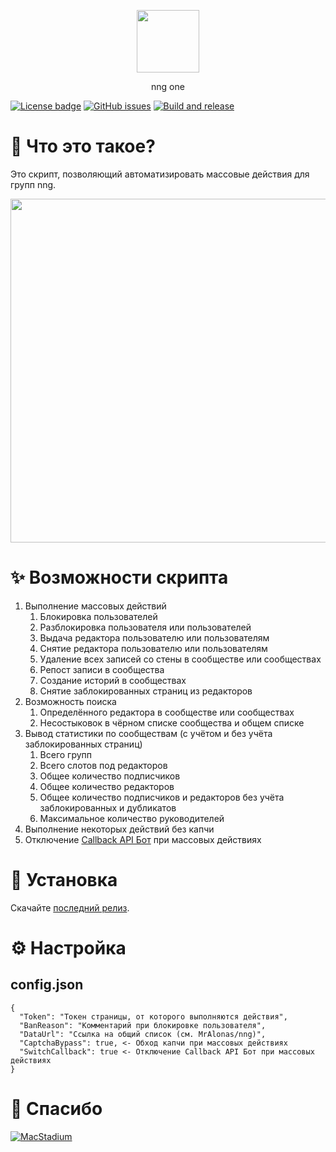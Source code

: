 <p align="center">
  <p align="center">
    <img src=".github/IMAGES/nng.png" height="100">
  </p>
  <p align="center">nng one</p>
</p>

[![License badge](https://img.shields.io/badge/license-EUPL-blue.svg)](LICENSE)
[![GitHub issues](https://img.shields.io/github/issues/MrAlonas/nng-one)](https://github.com/MrAlonas/nng-one/issues)
[![Build and release](https://github.com/MrAlonas/nng-one/actions/workflows/build.yml/badge.svg)](https://github.com/MrAlonas/nng-one/actions/workflows/build.yml)

# 🤔 Что это такое?

Это скрипт, позволяющий автоматизировать массовые действия для групп nng.

<p align="center">
  <img src=".github/IMAGES/one.png" width="550">
</p>

# ✨ Возможности скрипта

1. Выполнение массовых действий
    1. Блокировка пользователей
    2. Разблокировка пользователя или пользователей
    3. Выдача редактора пользователю или пользователям
    4. Снятие редактора пользователю или пользователям
    5. Удаление всех записей со стены в сообществе или сообществах
    6. Репост записи в сообщества
    7. Создание историй в сообществах
    8. Снятие заблокированных страниц из редакторов
2. Возможность поиска
    1. Определённого редактора в сообществе или сообществах
    2. Несостыковок в чёрном списке сообщества и общем списке
3. Вывод статистики по сообществам (с учётом и без учёта заблокированных страниц)
    1. Всего групп
    2. Всего слотов под редакторов
    2. Общее количество подписчиков
    3. Общее количество редакторов
    4. Общее количество подписчиков и редакторов без учёта заблокированных и дубликатов
    5. Максимальное количество руководителей
4. Выполнение некоторых действий без капчи
5. Отключение [Callback API Бот](https://vk.com/cbbot) при массовых действиях

# 📀 Установка

Скачайте [последний релиз](https://github.com/MrAlonas/nng-one/releases/latest).

# ⚙️ Настройка

## config.json

```
{
  "Token": "Токен страницы, от которого выполняются действия",
  "BanReason": "Комментарий при блокировке пользователя",
  "DataUrl": "Ссылка на общий список (см. MrAlonas/nng)",
  "CaptchaBypass": true, <- Обход капчи при массовых действиях
  "SwitchCallback": true <- Отключение Callback API Бот при массовых действиях
}
```

# 🙏 Спасибо

[![MacStadium](https://user-images.githubusercontent.com/60031799/197819735-0322bdc3-782c-4289-8018-e106668b0b7e.png)](https://www.macstadium.com)
